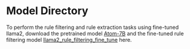 # Model Directory

To perform the rule filtering and rule extraction tasks using fine-tuned llama2, download the pretrained model [Atom-7B](https://huggingface.co/FlagAlpha/Atom-7B) and the fine-tuned rule filtering model [llama2_rule_filtering_fine_tune](https://huggingface.co/whotookmycookie/LLSec/tree/main/llama2_rule_filtering_fine_tune) here.